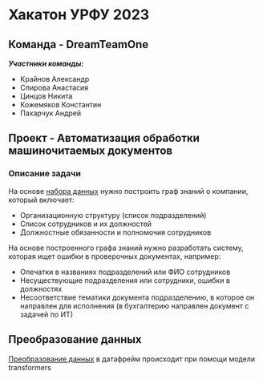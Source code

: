 # Хакатон УРФУ 2023
## Команда - DreamTeamOne
***Участники команды:***
- Крайнов Александр
- Спирова Анастасия
- Цинцов Никита
- Кожемяков Константин
- Пахарчук Андрей
## Проект - Автоматизация обработки машиночитаемых документов
### Описание задачи
На основе [набора данных](https://www.dropbox.com/sh/d5h5f3yrql8x392/AACQ2WYa5qYCqjC8QuVZ5TJ4a?dl=1)  нужно построить граф знаний о компании, который включает:
- Организационную структуру (список подразделений)
- Список сотрудников и их должностей
- Должностные обязанности и полномочия сотрудников

На основе построенного графа знаний нужно разработать систему, которая ищет ошибки в проверочных документах, например:
- Опечатки в названиях подразделений или ФИО сотрудников
- Несуществующие подразделения или сотрудники, ошибки в должностях
- Несоответствие тематики документа подразделению, в которое он направлен для исполнения (в бухгалтерию направлен документ с задачей по ИТ)

## Преобразование данных
[Преобразование данных](https://github.com/Somertonman/hackathon_2023/blob/main/data_preparation.ipynb) в датафрейм происходит при помощи модели transformers
